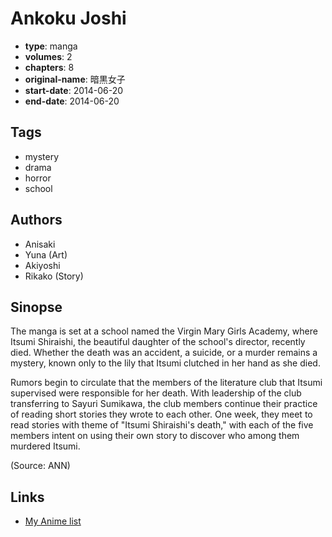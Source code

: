 # Ankoku Joshi

-   **type**: manga
-   **volumes**: 2
-   **chapters**: 8
-   **original-name**: 暗黒女子
-   **start-date**: 2014-06-20
-   **end-date**: 2014-06-20

## Tags

-   mystery
-   drama
-   horror
-   school

## Authors

-   Anisaki
-   Yuna (Art)
-   Akiyoshi
-   Rikako (Story)

## Sinopse

The manga is set at a school named the Virgin Mary Girls Academy, where Itsumi Shiraishi, the beautiful daughter of the school's director, recently died. Whether the death was an accident, a suicide, or a murder remains a mystery, known only to the lily that Itsumi clutched in her hand as she died.

Rumors begin to circulate that the members of the literature club that Itsumi supervised were responsible for her death. With leadership of the club transferring to Sayuri Sumikawa, the club members continue their practice of reading short stories they wrote to each other. One week, they meet to read stories with theme of "Itsumi Shiraishi's death," with each of the five members intent on using their own story to discover who among them murdered Itsumi.

(Source: ANN)

## Links

-   [My Anime list](https://myanimelist.net/manga/101286/Ankoku_Joshi)
